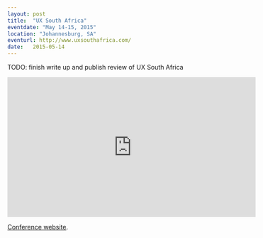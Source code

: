 ```yaml
---
layout: post
title:  "UX South Africa"
eventdate: "May 14-15, 2015"
location: "Johannesburg, SA"
eventurl: http://www.uxsouthafrica.com/
date:   2015-05-14
---
```

<p>TODO: finish write up and publish review of UX South Africa</p>

<div class="videoWrapper">
<iframe width="560" height="315" src="https://www.youtube.com/embed/wkbDNvQ4Qgc" frameborder="0" allowfullscreen></iframe>
</div>

[Conference website](http://www.uxsouthafrica.com/conference/johannesburg-2015).
